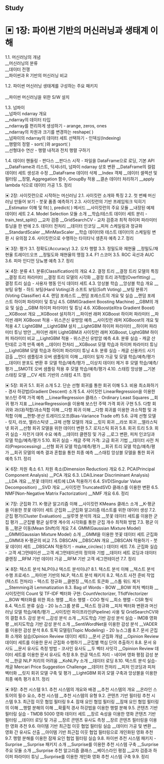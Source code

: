 ## Study 
# ▣ 1장: 파이썬 기반의 머신러닝과 생태계 이해

1.1. 머신러닝의 개념 </br>
__머신러닝의 분류 </br>
__데이터 전쟁</br>
__파이썬과 R 기반의 머신러닝 비교</br>

1.2. 파이썬 머신러닝 생태계를 구성하는 주요 패키지</br></br>
__파이썬 머신러닝을 위한 S/W 설치</br>

1.3. 넘파이</br>
__넘파이 ndarray 개요</br>
__ndarray의 데이터 타입</br>
__ndarray를 편리하게 생성하기 - arange, zeros, ones</br>
__ndarray의 차원과 크기를 변경하는 reshape( )</br>
__넘파이의 ndarray의 데이터 세트 선택하기 - 인덱싱(Indexing)</br>
__행렬의 정렬 - sort( )와 argsort( )</br>
__선형대수 연산 - 행렬 내적과 전치 행렬 구하기</br>

1.4. 데이터 핸들링 - 판다스
__판다스 시작 - 파일을 DataFrame으로 로딩, 기본 API
__DataFrame과 리스트, 딕셔너리, 넘파이 ndarray 상호 변환
__DataFrame의 컬럼 데이터 세트 생성과 수정
__DataFrame 데이터 삭제
__Index 객체
__데이터 셀렉션 및 필터링
__정렬, Aggregation 함수, GroupBy 적용
__결손 데이터 처리하기
__apply lambda 식으로 데이터 가공
1.5. 정리

▣ 2장: 사이킷런으로 시작하는 머신러닝
2.1. 사이킷런 소개와 특징
2.2. 첫 번째 머신러닝 만들어 보기 - 붓꽃 품종 예측하기
2.3. 사이킷런의 기반 프레임워크 익히기
__Estimator 이해 및 fit( ), predict( ) 메서드
__사이킷런의 주요 모듈
__내장된 예제 데이터 세트
2.4. Model Selection 모듈 소개
__학습/테스트 데이터 세트 분리 - train_test_split()
__교차 검증
__GridSearchCV - 교차 검증과 최적 하이퍼 파라미터 튜닝을 한 번에
2.5. 데이터 전처리
__데이터 인코딩
__피처 스케일링과 정규화
__StandardScaler
__MinMaxScaler
__학습 데이터와 테스트 데이터의 스케일링 변환 시 유의점
2.6. 사이킷런으로 수행하는 타이타닉 생존자 예측
2.7. 정리

▣ 3장: 평가
3.1. 정확도(Accuracy)
3.2. 오차 행렬
3.3. 정밀도와 재현율
__정밀도/재현율 트레이드오프
__정밀도와 재현율의 맹점
3.4. F1 스코어
3.5. ROC 곡선과 AUC
3.6. 피마 인디언 당뇨병 예측
3.7. 정리

▣ 4장: 분류
4.1. 분류(Classification)의 개요
4.2. 결정 트리
__결정 트리 모델의 특징
__결정 트리 파라미터
__결정 트리 모델의 시각화
__결정 트리 과적합(Overfitting)
__결정 트리 실습 - 사용자 행동 인식 데이터 세트
4.3. 앙상블 학습
__앙상블 학습 개요
__보팅 유형 - 하드 보팅(Hard Voting)과 소프트 보팅(Soft Voting)
__보팅 분류기(Voting Classifier)
4.4. 랜덤 포레스트
__랜덤 포레스트의 개요 및 실습
__랜덤 포레스트 하이퍼 파라미터 및 튜닝
4.5. GBM(Gradient Boosting Machine)
__GBM의 개요 및 실습
__GBM 하이퍼 파라미터 및 튜닝
4.6. XGBoost(eXtra Gradient Boost)
__XGBoost 개요
__XGBoost 설치하기
__파이썬 래퍼 XGBoost 하이퍼 파라미터
__파이썬 래퍼 XGBoost 적용 - 위스콘신 유방암 예측
__사이킷런 래퍼 XGBoost의 개요 및 적용
4.7. LightGBM
__LightGBM 설치
__LightGBM 하이퍼 파라미터
__하이퍼 파라미터 튜닝 방안
__파이썬 래퍼 LightGBM과 사이킷런 래퍼 XGBoost, LightGBM 하이퍼 파라미터 비교
__LightGBM 적용 - 위스콘신 유방암 예측
4.8. 분류 실습 - 캐글 산탄데르 고객 만족 예측
__데이터 전처리
__XGBoost 모델 학습과 하이퍼 파라미터 튜닝
__LightGBM 모델 학습과 하이퍼 파라미터 튜닝
4.9. 분류 실습 - 캐글 신용카드 사기 검출
__언더 샘플링과 오버 샘플링의 이해
__데이터 일차 가공 및 모델 학습/예측/평가
__데이터 분포도 변환 후 모델 학습/예측/평가
__이상치 데이터 제거 후 모델 학습/예측/평가
__SMOTE 오버 샘플링 적용 후 모델 학습/예측/평가
4.10. 스태킹 앙상블
__기본 스태킹 모델
__CV 세트 기반의 스태킹
4.11. 정리

▣ 5장: 회귀
5.1. 회귀 소개
5.2. 단순 선형 회귀를 통한 회귀 이해
5.3. 비용 최소화하기 - 경사 하강법(Gradient Descent) 소개
5.4. 사이킷런 LinearRegression을 이용한 보스턴 주택 가격 예측
__LinearRegression 클래스 - Ordinary Least Squares
__회귀 평가 지표
__LinearRegression을 이용해 보스턴 주택 가격 회귀 구현
5.5. 다항 회귀와 과(대)적합/과소적합 이해
__다항 회귀 이해
__다항 회귀를 이용한 과소적합 및 과적합 이해
__편향-분산 트레이드오프(Bias-Variance Trade off)
5.6. 규제 선형 모델 - 릿지, 라쏘, 엘라스틱넷
__규제 선형 모델의 개요
__릿지 회귀
__라쏘 회귀
__엘라스틱넷 회귀
__선형 회귀 모델을 위한 데이터 변환
5.7. 로지스틱 회귀
5.8. 회귀 트리
5.9. 회귀 실습 - 자전거 대여 수요 예측
__데이터 클렌징 및 가공
__로그 변환, 피처 인코딩과 모델 학습/예측/평가
5.10. 회귀 실습 - 캐글 주택 가격: 고급 회귀 기법
__데이터 사전 처리(Preprocessing)
__선형 회귀 모델 학습/예측/평가
__회귀 트리 모델 학습/예측/평가
__회귀 모델의 예측 결과 혼합을 통한 최종 예측
__스태킹 앙상블 모델을 통한 회귀 예측
5.11. 정리

▣ 6장: 차원 축소
6.1. 차원 축소(Dimension Reduction) 개요
6.2. PCA(Principal Component Analysis)
__PCA 개요
6.3. LDA(Linear Discriminant Analysis)
__LDA 개요
__붓꽃 데이터 세트에 LDA 적용하기
6.4. SVD(Singular Value Decomposition)
__SVD 개요
__사이킷런 TruncatedSVD 클래스를 이용한 변환
6.5. NMF(Non-Negative Matrix Factorization)
__NMF 개요
6.6. 정리

▣ 7장: 군집화
7.1. K-평균 알고리즘 이해
__사이킷런 KMeans 클래스 소개
__K-평균을 이용한 붓꽃 데이터 세트 군집화
__군집화 알고리즘 테스트를 위한 데이터 생성
7.2. 군집 평가(Cluster Evaluation)
__실루엣 분석의 개요
__붓꽃 데이터 세트를 이용한 군집 평가
__군집별 평균 실루엣 계수의 시각화를 통한 군집 개수 최적화 방법
7.3. 평균 이동
__평균 이동(Mean Shift)의 개요
7.4. GMM(Gaussian Mixture Model)
__GMM(Gaussian Mixture Model) 소개
__GMM을 이용한 붓꽃 데이터 세트 군집화
__GMM과 K-평균의 비교
7.5. DBSCAN
__DBSCAN 개요
__DBSCAN 적용하기 - 붓꽃 데이터 세트
__DBSCAN 적용하기 - make_circles( ) 데이터 세트
7.6. 군집화 실습 - 고객 세그먼테이션
__고객 세그먼테이션의 정의와 기법
__데이터 세트 로딩과 데이터 클렌징
__RFM 기반 데이터 가공
__RFM 기반 고객 세그먼테이션
7.7. 정리

▣ 8장: 텍스트 분석
NLP이냐 텍스트 분석이냐?
8.1. 텍스트 분석 이해
__텍스트 분석 수행 프로세스
__파이썬 기반의 NLP, 텍스트 분석 패키지
8.2. 텍스트 사전 준비 작업(텍스트 전처리) - 텍스트 정규화
__클렌징
__텍스트 토큰화
__스톱 워드 제거
__Stemming과 Lemmatization
8.3. Bag of Words - BOW
__BOW 피처 벡터화
__사이킷런의 Count 및 TF-IDF 벡터화 구현: CountVectorizer, TfidfVectorizer
__BOW 벡터화를 위한 희소 행렬
__희소 행렬 - COO 형식
__희소 행렬 - CSR 형식
8.4. 텍스트 분류 실습 - 20 뉴스그룹 분류
__텍스트 정규화
__피처 벡터화 변환과 머신러닝 모델 학습/예측/평가
__사이킷런 파이프라인(Pipeline) 사용 및 GridSearchCV와의 결합
8.5. 감성 분석
__감성 분석 소개
__지도학습 기반 감성 분석 실습 - IMDB 영화평
__비지도학습 기반 감성 분석 소개
__SentiWordNet을 이용한 감성 분석
__VADER를 이용한 감성 분석
8.6. 토픽 모델링(Topic Modeling) - 20 뉴스그룹
8.7. 문서 군집화 소개와 실습(Opinion Review 데이터 세트)
__문서 군집화 개념
__Opinion Review 데이터 세트를 이용한 문서 군집화 수행하기
__군집별 핵심 단어 추출하기
8.8. 문서 유사도
__문서 유사도 측정 방법 - 코사인 유사도
__두 벡터 사잇각
__Opinion Review 데이터 세트를 이용한 문서 유사도 측정
8.9. 한글 텍스트 처리 - 네이버 영화 평점 감성 분석
__한글 NLP 처리의 어려움
__KoNLPy 소개
__데이터 로딩
8.10. 텍스트 분석 실습-캐글 Mercari Price Suggestion Challenge
__데이터 전처리
__피처 인코딩과 피처 벡터화
__릿지 회귀 모델 구축 및 평가
__LightGBM 회귀 모델 구축과 앙상블을 이용한 최종 예측 평가
8.11. 정리

▣ 9장: 추천 시스템
9.1. 추천 시스템의 개요와 배경
__추천 시스템의 개요
__온라인 스토어의 필수 요소, 추천 시스템
__추천 시스템의 유형
9.2. 콘텐츠 기반 필터링 추천 시스템
9.3. 최근접 이웃 협업 필터링
9.4. 잠재 요인 협업 필터링
__잠재 요인 협업 필터링의 이해
__행렬 분해의 이해
__확률적 경사 하강법을 이용한 행렬 분해
9.5. 콘텐츠 기반 필터링 실습 - TMDB 5000 영화 데이터 세트
__장르 속성을 이용한 영화 콘텐츠 기반 필터링
__데이터 로딩 및 가공
__장르 콘텐츠 유사도 측정
__장르 콘텐츠 필터링을 이용한 영화 추천
9.6. 아이템 기반 최근접 이웃 협업 필터링 실습
__데이터 가공 및 변환
__영화 간 유사도 산출
__아이템 기반 최근접 이웃 협업 필터링으로 개인화된 영화 추천
9.7. 행렬 분해를 이용한 잠재 요인 협업 필터링 실습
9.8. 파이썬 추천 시스템 패키지 - Surprise
__Surprise 패키지 소개
__Surprise를 이용한 추천 시스템 구축
__Surprise 주요 모듈 소개
__Surprise 추천 알고리즘 클래스
__베이스라인 평점
__교차 검증과 하이퍼 파라미터 튜닝
__Surprise를 이용한 개인화 영화 추천 시스템 구축
9.9. 정리
